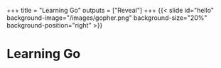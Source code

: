 +++
title = "Learning Go"
outputs = ["Reveal"]
+++
{{< slide id="hello" background-image="/images/gopher.png" background-size="20%" background-position="right" >}}

# Learning Go
